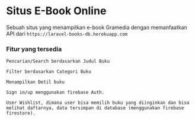 # Situs E-Book Online

Sebuah situs yang menampilkan e-book Gramedia dengan memanfaatkan API dari `https://laravel-books-db.herokuapp.com`

### Fitur yang tersedia

`Pencarian/Search berdasarkan Judul Buku`

`Filter berdasarkan Categori Buku`

`Menampilkan Detil buku`

`Sign in/up menggunakan firebase Auth.`

`User Wishlist, dimana user bisa memilih buku yang diinginkan dan bisa melihat daftarnya, data tersimpan di database (menggunakan firebase firestore).`
